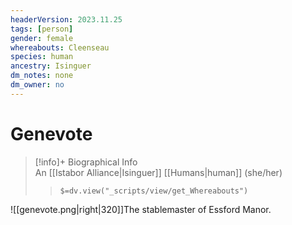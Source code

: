 ```yaml
---
headerVersion: 2023.11.25
tags: [person]
gender: female
whereabouts: Cleenseau
species: human
ancestry: Isinguer
dm_notes: none
dm_owner: no
---
```

# Genevote
>[!info]+ Biographical Info  
> An [[Istabor Alliance|Isinguer]] [[Humans|human]] (she/her)  
>> `$=dv.view("_scripts/view/get_Whereabouts")`

![[genevote.png|right|320]]The stablemaster of Essford Manor. 